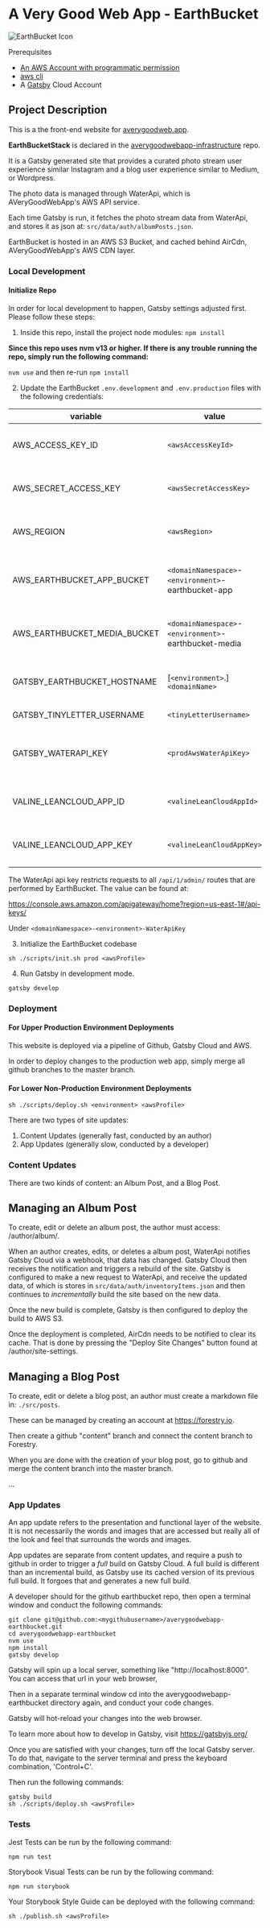 # A Very Good Web App - EarthBucket

![EarthBucket Icon](./src/assets/img/icon-earth.svg)

Prerequisites
- [An AWS Account with programmatic permission](https://aws.amazon.com/)
- [aws cli](https://docs.aws.amazon.com/cli/latest/userguide/cli-chap-welcome.html)
- A [Gatsby](https://gatsbyjs.com/) Cloud Account

## Project Description

This is a the front-end website for [averygoodweb.app](https://averygoodweb.app).

**EarthBucketStack** is declared in the [averygoodwebapp-infrastructure](https://github.com/averygoodidea/averygoodwebapp-infrastructure) repo.

It is a Gatsby generated site that provides a curated photo stream user experience similar Instagram and a blog user experience similar to Medium, or Wordpress.

The photo data is managed through WaterApi, which is AVeryGoodWebApp's AWS API service.

Each time Gatsby is run, it fetches the photo stream data from WaterApi, and stores it as json at:
`src/data/auth/albumPosts.json`.

EarthBucket is hosted in an AWS S3 Bucket, and cached behind AirCdn, AVeryGoodWebApp's AWS CDN layer.

### Local Development

#### Initialize Repo

In order for local development to happen, Gatsby settings adjusted first. Please follow these steps:

1. Inside this repo, install the project node modules:
`npm install`

**Since this repo uses nvm v13 or higher. If there is any trouble running the repo, simply run the following command:**

`nvm use` and then re-run `npm install`

2. Update the EarthBucket `.env.development` and `.env.production` files with the following credentials:

| variable                     | value                                           | description                                                                                                                                                                                                   |
|------------------------------|-------------------------------------------------|---------------------------------------------------------------------------------------------------------------------------------------------------------------------------------------------------------------|
| AWS_ACCESS_KEY_ID            | `<awsAccessKeyId>`                              | this value can be found by running the following command `sudo nano ~/.aws/credentials`. You can find it under the aws profile you have been using for this installation guide.                               |
| AWS_SECRET_ACCESS_KEY        | `<awsSecretAccessKey>`                          | this value can be found by running the following command `sudo nano ~/.aws/credentials`. You can find it under the aws profile you have been using for this installation guide.                               |
| AWS_REGION                   | `<awsRegion>`                                   | This value can be found at https://console.aws.amazon.com/console/home in the upper-right hand corner, immediately to the right of your profile name. If in doubt, use us-east-1.                             |
| AWS_EARTHBUCKET_APP_BUCKET   | `<domainNamespace>`-`<environment>`-earthbucket-app   | you can copy and paste the EarthBucket app bucket value from: https://console.aws.amazon.com/cloudformation/home `<domainNamespace>`-prod-stack > Outputs. Get the value from Key awsEarthBucketAppBucket     |
| AWS_EARTHBUCKET_MEDIA_BUCKET | `<domainNamespace>`-`<environment>`-earthbucket-media | you can copy and paste the EarthBucket media bucket value from: https://console.aws.amazon.com/cloudformation/home `<domainNamespace>`-prod-stack > Outputs. Get the value from Key awsEarthBucketMediaBucket |
| GATSBY_EARTHBUCKET_HOSTNAME  | [`<environment>`.]`<domainName>`                | the fully qualified domain name. If this is the production environment, use the project domain name, ie: averygoodweb.app. IF a lower environment, include the sub-domain, ie: dev.averygoodweb.app.          |
| GATSBY_TINYLETTER_USERNAME   | `<tinyLetterUsername>`                          | your username created at tinyletter.com. This enables your web app to collect user emails out of the box.                                                                                                     |
| GATSBY_WATERAPI_KEY          | `<prodAwsWaterApiKey>`                          | the water api key which you can copy and paste from: https://console.aws.amazon.com/cloudformation/home `<domainNamespace>`-prod-stack > Outputs. Copy the "apikey" generated from the url located at awsWaterApiKey           |
| VALINE_LEANCLOUD_APP_ID      | `<valineLeanCloudAppId>`                        | this value can be copied and pasted from https://console.leancloud.app/applist.html#/apps > `<appTitle>` > Settings > App keys. Copy the value from AppID.                                                    |
| VALINE_LEANCLOUD_APP_KEY     | `<valineLeanCloudAppKey>`                       | this value can be copied and pasted from https://console.leancloud.app/applist.html#/apps > `<appTitle>` > Settings > App keys. Copy the value from AppKey.                                                   |

The WaterApi api key restricts requests to all `/api/1/admin/` routes that are performed by EarthBucket. The value can be found at:

https://console.aws.amazon.com/apigateway/home?region=us-east-1#/api-keys/

Under `<domainNamespace>-<environment>-WaterApiKey`

3. Initialize the EarthBucket codebase

`sh ./scripts/init.sh prod <awsProfile>`

4. Run Gatsby in development mode.

`gatsby develop`

### Deployment

#### For Upper Production Environment Deployments

This website is deployed via a pipeline of Github, Gatsby Cloud and AWS.

In order to deploy changes to the production web app, simply merge all github branches to the master branch.

#### For Lower Non-Production Environment Deployments

`sh ./scripts/deploy.sh <environment> <awsProfile>`

There are two types of site updates:
1. Content Updates (generally fast, conducted by an author)
2. App Updates (generally slow, conducted by a developer)

### Content Updates

There are two kinds of content: an Album Post, and a Blog Post.

## Managing an Album Post

To create, edit or delete an album post, the author must access:
<siteUrl>/author/album/.

When an author creates, edits, or deletes a album post, WaterApi notifies Gatsby Cloud via a webhook, that data has changed. Gatsby Cloud then receives the notification and triggers a rebuild of the site. Gatsby is configured to make a new request to WaterApi, and receive the updated data, of which is stores in `src/data/auth/inventoryItems.json` and then continues to _incrementally_ build the site based on the new data.

Once the new build is complete, Gatsby is then configured to deploy the build to AWS S3.

Once the deployment is completed, AirCdn needs to be notified to clear its cache. That is done by pressing the "Deploy Site Changes" button found at <siteUrl>/author/site-settings.

## Managing a Blog Post

To create, edit or delete a blog post, an author must create a markdown file in: `./src/posts`.

These can be managed by creating an account at https://forestry.io.

Then create a github "content" branch and connect the content branch to Forestry.

When you are done with the creation of your blog post, go to github and merge the content branch into the master branch.

...

### App Updates

An app update refers to the presentation and functional layer of the website. It is not necessarily the words and images that are accessed but really all of the look and feel that surrounds the words and images.

App updates are separate from content updates, and require a push to github in order to trigger a _full_ build on Gatsby Cloud. A full build is different than an incremental build, as Gatsby use its cached version of its previous full build. It forgoes that and generates a new full build.

A developer should for the github earthbucket repo, then open a terminal window and conduct the following commands:
```
git clone git@github.com:<mygithubusername>/averygoodwebapp-earthbucket.git
cd averygoodwebapp-earthbucket
nvm use
npm install
gatsby develop
```
Gatsby will spin up a local server, something like "http://localhost:8000". You can access that url in your web browser,

Then in a separate terminal window cd into the averygoodwebapp-earthbucket directory again, and conduct your code changes.

Gatsby will hot-reload your changes into the web browser.

To learn more about how to develop in Gatsby, visit https://gatsbyjs.org/

Once you are satisfied with your changes, turn off the local Gatsby server. To do that, navigate to the server terminal and press the keyboard combination, 'Control+C'.

Then run the following commands:

```
gatsby build
sh ./scripts/deploy.sh <awsProfile>
```

### Tests

Jest Tests can be run by the following command:
```
npm run test
```

Storybook Visual Tests can be run by the following command:
```
npm run storybook
```

Your Storybook Style Guide can be deployed with the following command:
```
sh ./publish.sh <awsProfile>
```